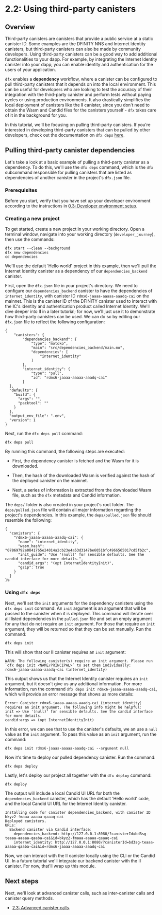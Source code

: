 # 2.2: Using third-party canisters

## Overview

Third-party canisters are canisters that provide a public service at a static canister ID. Some examples are the DFINITY NNS and Internet Identity canisters, but third-party canisters can also be made by community developers. Using third-party canisters can be a good way to add additional functionalities to your dapp. For example, by integrating the Internet Identity canister into your dapp, you can enable identity and authentication for the users of your application. 

`dfx` enables a **dependency** workflow, where a canister can be configured to pull third-party canisters that it depends on into the local environment. This can be useful for developers who are looking to test the accuracy of their integration with the third-party canister and perform tests without paying cycles or using production environments. It also drastically simplifies the local deployment of canisters like the II canister, since you don't need to obtain the Wasm and Candid files for the canisters yourself - `dfx` takes care of it in the background for you. 

In this tutorial, we'll be focusing on pulling third-party canisters. If you're interested in developing third-party canisters that can be pulled by other developers, check out the documentation on `dfx deps` [here](/docs/developer-docs/setup/pulling-canister-dependencies.md).

## Pulling third-party canister dependencies  

Let's take a look at a basic example of pulling a third-party canister as a dependency. To do this, we'll use the `dfx deps` command, which is the `dfx` subcommand responsible for pulling canisters that are listed as dependencies of another canister in the project's `dfx.json` file.

### Prerequisites

Before you start, verify that you have set up your developer environment according to the instructions in [0.3: Developer environment setup](../level-0/03-dev-env.md).

### Creating a new project

To get started, create a new project in your working directory. Open a terminal window, navigate into your working directory (`developer_journey`), then use the commands:

```
dfx start --clean --background
dfx new dependencies
cd dependencies
```

We'll use the default 'Hello world' project in this example, then we'll pull the Internet Identity canister as a dependency of our `dependencies_backend` canister. 

First, open the `dfx.json` file in your project's directory. We need to configure our `dependencies_backend` canister to have the dependencies of `internet_identity`, with canister ID `rdmx6-jaaaa-aaaaa-aaadq-cai` on the mainnet. This is the canister ID of the DFINITY canister used to interact with the IC's identity and authentication product called Internet Identity. We'll dive deeper into II in a later tutorial; for now, we'll just use it to demonstrate how third-party canisters can be used. We can do so by editing our `dfx.json` file to reflect the following configuration:

```
{
    "canisters": {
        "dependencies_backend": {
            "type": "motoko",
            "main": "src/dependencies_backend/main.mo",
            "dependencies": [
                "internet_identity"
            ]
        },
        "internet_identity": {
            "type": "pull",
            "id": "rdmx6-jaaaa-aaaaa-aaadq-cai"
        }
  },
  "defaults": {
    "build": {
      "args": "",
      "packtool": ""
    }
  },
  "output_env_file": ".env",
  "version": 1
}
```

Next, run the `dfx deps pull` command:

```
dfx deps pull
```

By running this command, the following steps are executed:

- First, the dependency canister is fetched and the Wasm for it is downloaded.

- Then, the hash of the downloaded Wasm is verified against the hash of the deployed canister on the mainnet. 

- Next, a series of information is extracted from the downloaded Wasm file, such as the `dfx` metadata and Candid information. 

The `deps/` folder is also created in your project's root folder. The `deps/pulled.json` file will contain all major information regarding the project's dependencies. In this example, the `deps/pulled.json` file should resemble the following:

```
{
  "canisters": {
    "rdmx6-jaaaa-aaaaa-aaadq-cai": {
      "name": "internet_identity",
      "wasm_hash": "07869792e0841765e24014a2cb23e4a53d3147be6051bfc4966565017cd5fb2c",
      "init_guide": "Use '(null)' for sensible defaults. See the candid interface for more details.",
      "candid_args": "(opt InternetIdentityInit)",
      "gzip": true
    }
  }
}%
```


### Using `dfx deps`

Next, we'll set the `init` arguments for the dependency canisters using the `dfx deps init` command. An `init` argument is an argument that will be passed to the canister when it is deployed. This command will iterate over all listed dependencies in the `pulled.json` file and set an empty argument for any that do not require an `init` argument. For those that require an `init` argument, they will be returned so that they can be set manually. Run the command:

```
dfx deps init
```

This will show that our II canister requires an `init` argument:

```
WARN: The following canister(s) require an init argument. Please run `dfx deps init <NAME/PRINCIPAL>` to set them individually:
rdmx6-jaaaa-aaaaa-aaadq-cai (internet_identity)
```

This output shows us that the Internet Identity canister requires an `init` argument, but it doesn't give us any additional information. For more information, run the command `dfx deps init rdmx6-jaaaa-aaaaa-aaadq-cai`, which will provide an error message that shows us more details:

```
Error: Canister rdmx6-jaaaa-aaaaa-aaadq-cai (internet_identity) requires an init argument. The following info might be helpful:
init => Use '(null)' for sensible defaults. See the candid interface for more details.
candid:args => (opt InternetIdentityInit)
```

In this error, we can see that to use the canister's defaults, we an use a `null` value as the `init` argument. To pass this value as an `init` argument, run the command:

```
dfx deps init rdmx6-jaaaa-aaaaa-aaadq-cai --argument null
```

Now it's time to deploy our pulled dependency canister. Run the command:

```
dfx deps deploy
```

Lastly, let's deploy our project all together with the `dfx deploy` command:

```
dfx deploy
```

The output will include a local Candid UI URL for both the `dependencies_backend` canister, which has the default 'Hello world' code, and the local Candid UI URL for the Internet Identity canister. 

```
Installing code for canister dependencies_backend, with canister ID bkyz2-fmaaa-aaaaa-qaaaq-cai
Deployed canisters.
URLs:
  Backend canister via Candid interface:
    dependencies_backend: http://127.0.0.1:8080/?canisterId=bd3sg-teaaa-aaaaa-qaaba-cai&id=bkyz2-fmaaa-aaaaa-qaaaq-cai
    internet_identity: http://127.0.0.1:8080/?canisterId=bd3sg-teaaa-aaaaa-qaaba-cai&id=rdmx6-jaaaa-aaaaa-aaadq-cai
```

Now, we can interact with the II canister locally using the CLI or the Candid UI. In a future tutorial we'll integrate our backend canister with the II canister. For now, that'll wrap up this module.

## Next steps

Next, we'll look at advanced canister calls, such as inter-canister calls and canister query methods.

- [2.3: Advanced canister calls](2.3-advanced-canister-calls.md).